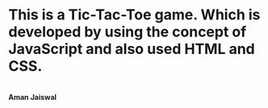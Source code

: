 # This is a Tic-Tac-Toe game. Which is developed by using the concept of JavaScript and also used HTML and CSS. 
<br>
<b>Aman Jaiswal</b>
